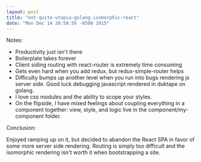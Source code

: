 ```yaml
---
layout: post
title: "not-quite-utopia-golang-isomorphic-react"
date: "Mon Dec 14 20:58:56 -0500 2015"
---
```


Notes:

* Productivity just isn't there
* Boilerplate takes forever
* Client siding routing with react-router is extremely time consuming
* Gets even hard when you add redux, but redux-simple-router helps
* Difficulty bumps up another level when you run into bugs rendering js server side.
    Good luck debugging javascript rendered in duktape on golang.
* I love css modules and the ability to scope your styles.
* On the flipside, I have mixed feelings about coupling everything in a component together: view, style, and logic live in the component/my-component folder.


Conclusion:

Enjoyed ramping up on it, but decided to abandon the React SPA in favor 
of some more server side rendering. Routing is simply too difficult and the isomorphic rendering isn't
worth it when bootstrapping a site.
